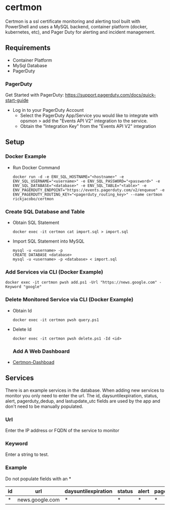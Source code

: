 # certmon
Certmon is a ssl certificate monitoring and alerting tool built with PowerShell and uses a MySQL backend, container platform (docker, kubernetes, etc), and Pager Duty for alerting and incident management.

## Requirements
- Container Platform
- MySql Database
- PagerDuty

### PagerDuty
Get Started with PagerDuty: https://support.pagerduty.com/docs/quick-start-guide
- Log in to your PagerDuty Account
  - Select the PagerDuty App/Service you would like to integrate with opsmon > add the "Events API V2" integration to the service. 
  - Obtain the "Integration Key" from the "Events API V2" integration

## Setup
### Docker Example
* Run Docker Command
    ````
    docker run -d -e ENV_SQL_HOSTNAME="<hostname>" -e ENV_SQL_USERNAME="<username>" -e ENV_SQL_PASSWORD="<password>" -e ENV_SQL_DATABASE="<database>" -e ENV_SQL_TABLE="<table>" -e ENV_PAGERDUTY_ENDPOINT="https://events.pagerduty.com/v2/enqueue" -e ENV_PAGERDUTY_ROUTING_KEY="<pagerduty_routing_key>" --name certmon rickjacobo/certmon
    ````


### Create SQL Database and Table
* Obtain SQL Statement
    ````
    docker exec -it certmon cat import.sql > import.sql
    ````

* Import SQL Statement into MySQL
    ````
    mysql -u <username> -p
    CREATE DATABASE <database>
    mysql -u <username> -p <database> < import.sql
    ````

### Add Services via CLI (Docker Example)
````
docker exec -it certmon pwsh add.ps1 -Url "https://news.google.com" -Keyword "google"
````

### Delete Monitored Service via CLI (Docker Example)
* Obtain Id
  ````
  docker exec -it certmon pwsh query.ps1
  ````

* Delete Id
  ````
  docker exec -it certmon pwsh delete.ps1 -Id <id>
  ````
  
  ### Add A Web Dashboard
* [Certmon-Dashboad](https://github.com/rickjacobo/certmon-dashboard)
  
## Services
There is an example services in the database. When adding new services to monitor you only need to enter the url. The id, daysuntilexpiration, status, alert, pagerduty_dedup, and lastupdate_utc fields are used by the app and don't need to be manually populated.
### Url
Enter the IP address or FQDN of the service to monitor
  
### Keyword
Enter a string to test.

### Example
Do not populate fields with an *

| id          | url              | daysuntilexpiration | status | alert | pagerduty_dedup | lastupdate_utc |
| ----------- | ---------------- | ----------- | ----------- | ----------- | ----------- | ----------- |
| *           | news.google.com  | *  |*            |*            |*            |*            |

